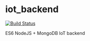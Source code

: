 # iot_backend

[![Build Status](https://travis-ci.org/mmontes11/iot_backend.svg?branch=test)](https://travis-ci.org/mmontes11/iot_backend)

ES6 NodeJS + MongoDB IoT backend
